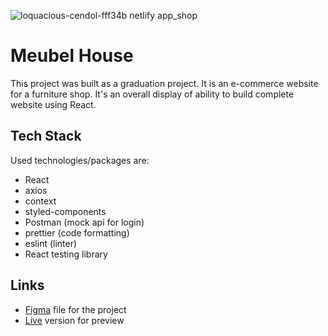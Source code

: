 ![loquacious-cendol-fff34b netlify app_shop](https://user-images.githubusercontent.com/86876940/227363085-c26d6b78-55e0-4334-a05a-f43c4e48c934.png)

# Meubel House
This project was built as a graduation project. It is an e-commerce website for a furniture shop. It's an overall display of ability to build complete website using React.

## Tech Stack
Used technologies/packages are:
* React
* axios
* context
* styled-components
* Postman (mock api for login)
* prettier (code formatting)
* eslint (linter)
* React testing library

## Links
* [Figma](https://www.figma.com/file/bvYj30y0b85V2xNTPadlwn/FE6-Final-Project?node-id=0-1&t=iddD6kGbOBLMVQ17-0) file for the project
* [Live](https://loquacious-cendol-fff34b.netlify.app/) version for preview

